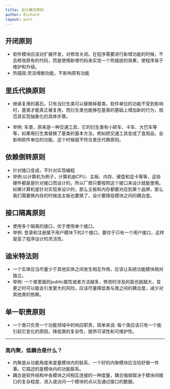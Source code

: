 ```yaml
---
title: 设计模式原则
author: Richard
layout: post
---
```


## 开闭原则
* 软件模块应该对扩展开发，对修改关闭。在程序需要进行新增功能的时候，不去修改原有的代码，而是使用新增代码来实现一个热插拔的效果，使程序易于维护和升级。
* 热插拔:灵活增删功能，不影响原有功能


## 里氏代换原则
* 继承复用的基石，只有当衍生类可以替换掉基类，软件单位的功能不受到影响时，基类才能真正被复用，而衍生类也能够在基类的基础上增加新的行为，规范其实现抽象化的具体步骤。

* 举例: 车类，原来是一种交通工具，它的衍生类有小轿车、卡车、大巴车等等，如果用衍生类替换了基类的基本方法，例如把交通工具变成了食用品，会影响软件单位的功能，这个时候就不符合里氏代换原则。


## 依赖倒转原则
* 针对接口变成，不针对实现编程
* 举例:以计算机为例子，计算机由CPU、主板、内存、硬盘和显卡等等，这些硬件都是是针对接口而设计的，所以厂商只要按照这个接口来设计就能使用。如果计算机是针对实现来设计的，那么主板和内存都要对应到某个品牌，那么我们需要换内存的时候连主板也要换了，设计要降低模块之间的耦合度。


## 接口隔离原则
* 使用多个隔离的接口，优于使用单个接口。
* 举例: 登录和注册属于用户模块下的2个接口，要优于只有一个用户接口，这样提高了程序设计的灵活性。


## 迪米特法则
* 一个实体应当尽量少于其他实体之间发生相互作用，应该让系统功能模块相对独立。
* 举例: 一个类里面的public属性或者方法越多，修改时涉及的面也就越大，变更之时可以能会引发更大的风险，应该尽量降低类与类之间的耦合度，减少对其他类的依赖。


## 单一职责原则
* 一个类只负责一个功能领域中的响应职责，简单来说: 每个类应该只有一个能引起它变化的原因，降低类的复杂性，提供可读性和可维护性。

---

### 高内聚，低耦合是什么？

* 内聚是从功能角度来度量模块内的联系，一个好的内聚模块应当恰好做一件事。它描述的是模块内的功能联系。
* 耦合是软件结构中各模块之间相互连接的一种度量，耦合强弱取决于模块间接口的复杂程度、进入或访问一个模块的点以及通过接口的数据。
